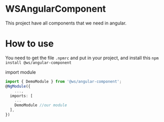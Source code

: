 # WSAngularComponent

This project have all components that we need in angular.

# How to use

You need to get the file `.npmrc` and put in your project, and install this `npm install @ws/angular-component`

import module
``` typescript
import { DemoModule } from '@ws/angular-component';
@NgModule({
    ...,
  imports: [
    ...
    DemoModule //our module
  ],
})
```